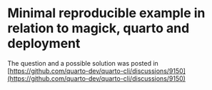 # Minimal reproducible example in relation to magick, quarto and deployment 

The question and a possible solution was posted in [https://github.com/quarto-dev/quarto-cli/discussions/9150](https://github.com/quarto-dev/quarto-cli/discussions/9150)
